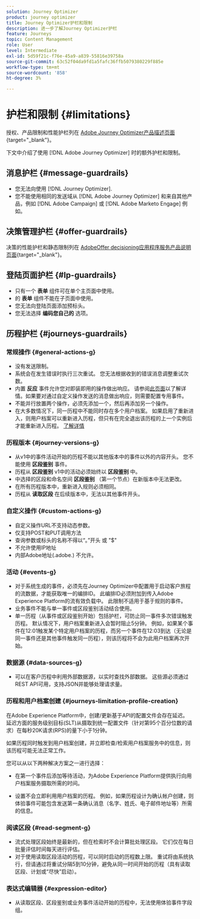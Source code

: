 ```yaml
---
solution: Journey Optimizer
product: journey optimizer
title: Journey Optimizer护栏和限制
description: 进一步了解Journey Optimizer护栏
feature: Journeys
topic: Content Management
role: User
level: Intermediate
exl-id: 5d59f21c-f76e-45a9-a839-55816e39758a
source-git-commit: 63c52f04da9fd1a5fafc36ffb5079380229f885e
workflow-type: tm+mt
source-wordcount: '858'
ht-degree: 3%

---
```


# 护栏和限制 {#limitations}

授权、产品限制和性能护栏列在 [Adobe Journey Optimizer产品描述页面](https://helpx.adobe.com/cn/legal/product-descriptions/adobe-journey-optimizer.html){target=&quot;_blank&quot;}。

下文中介绍了使用 [!DNL Adobe Journey Optimizer] 时的额外护栏和限制。

## 消息护栏 {#message-guardrails}

* 您无法向使用 [!DNL Journey Optimizer].
* 您不能使用相同的发送域从 [!DNL Adobe Journey Optimizer] 和来自其他产品，例如 [!DNL Adobe Campaign] 或 [!DNL Adobe Marketo Engage] 例如。


## 决策管理护栏 {#offer-guardrails}

决策的性能护栏和静态限制列在 [AdobeOffer decisioning应用程序服务产品说明页面](https://helpx.adobe.com/legal/product-descriptions/offer-decisioning-app-service.html){target=&quot;_blank&quot;}。


## 登陆页面护栏 {#lp-guardrails}

* 只有一个 **表单** 组件可在单个主页面中使用。
* 的 **表单** 组件不能在子页面中使用。
* 您无法向登陆页面添加预标头。
* 您无法选择 **编码您自己的** 选项。

## 历程护栏 {#journeys-guardrails}

### 常规操作 {#general-actions-g}

* 没有发送限制。
* 系统会在发生错误时执行三次重试。 您无法根据收到的错误消息调整重试次数。
* 内置 **反应** 事件允许您对即装即用的操作做出响应。 请参阅[此页面](../building-journeys/reaction-events.md)以了解详情。如果要对通过自定义操作发送的消息做出响应，则需要配置专用事件。
* 不能并行放置两个操作，必须先添加一个，然后再添加另一个操作。
* 在大多数情况下，同一历程中不能同时存在多个用户档案。 如果启用了重新进入，则用户档案可以重新进入历程，但只有在完全退出该历程的上一个实例后才能重新进入历程。 [了解详情](../building-journeys/journey-end.md)

### 历程版本 {#journey-versions-g}

* 从v1中的事件活动开始的历程不能以其他版本中的事件以外的内容开头。 您不能使用 **区段鉴别** 事件。
* 历程从 **区段鉴别** v1中的活动必须始终以 **区段鉴别** 中。
* 中选择的区段和命名空间 **区段鉴别** （第一个节点）在新版本中无法更改。
* 在所有历程版本中，重新进入规则必须相同。
* 历程从 **读取区段** 在后续版本中，无法以其他事件开头。

### 自定义操作 {#custom-actions-g}

* 自定义操作URL不支持动态参数。
* 仅支持POST和PUT调用方法
* 查询参数或标头的名称不得以“。”开头 或 &quot;$&quot;
* 不允许使用IP地址
* 内部Adobe地址(.adobe.) 不允许。

### 活动 {#events-g}

* 对于系统生成的事件，必须先在Journey Optimizer中配置用于启动客户旅程的流数据，才能获取唯一的编排ID。 此编排ID必须附加到传入Adobe Experience Platform的流有效负载中。 此限制不适用于基于规则的事件。
* 业务事件不能与单一事件或区段鉴别活动结合使用。
* 单一历程（从事件或区段鉴别开始）包括护栏，可防止同一事件多次错误触发历程。 默认情况下，用户档案重新进入会暂时阻止5分钟。 例如，如果某个事件在12:01触发某个特定用户档案的历程，而另一个事件在12:03到达（无论是同一事件还是其他事件触发同一历程），则该历程将不会为此用户档案再次开始。

### 数据源 {#data-sources-g}

* 可以在客户历程中利用外部数据源，以实时查找外部数据。 这些源必须通过REST API可用，支持JSON并能够处理请求量。

### 历程和用户档案创建 {#journeys-limitation-profile-creation}

在Adobe Experience Platform中，创建/更新基于API的配置文件会存在延迟。 延迟方面的服务级别目标(SLT)从摄取到统一配置文件（针对第95个百分位数的请求）在每秒20K请求(RPS)的量下小于1分钟。

如果历程同时触发到用户档案创建，并立即检查/检索用户档案服务中的信息，则该历程可能无法正常工作。

您可以从以下两种解决方案之一进行选择：

* 在第一个事件后添加等待活动，为Adobe Experience Platform提供执行向用户档案服务摄取所需的时间。

* 设置不会立即利用用户档案的历程。 例如，如果历程设计为确认帐户创建，则体验事件可能包含发送第一条确认消息（名字、姓氏、电子邮件地址等）所需的信息。

### 阅读区段 {#read-segment-g}

* 流式处理区段始终是最新的，但在检索时不会计算批处理区段。 它们仅在每日批量评估时间每天进行评估。
* 对于使用读取区段活动的历程，可以同时启动的历程数上限。 重试将由系统执行，但请通过将重试分隔5到10分钟，避免从同一时间开始的历程（具有读取区段、计划或“尽快”启动）。

### 表达式编辑器 {#expression-editor}

* 从读取区段、区段鉴别或业务事件活动开始的历程中，无法使用体验事件字段组。

